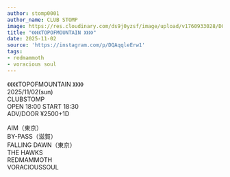 ```yaml
---
author: stomp0001
author_name: CLUB STOMP
image: https://res.cloudinary.com/ds9j0yzsf/image/upload/v1760933028/DQAqqleErw1.jpg
title: "《《《《TOPOFMOUNTAIN 》》》》"
date: 2025-11-02
source: 'https://instagram.com/p/DQAqqleErw1'
tags:
- redmammoth
- voracious soul
---
```

《《《《TOPOFMOUNTAIN 》》》》<br>
2025/11/02(sun)<br>
CLUBSTOMP<br>
OPEN 18:00 START 18:30<br>
ADV/DOOR ¥2500+1D

AIM（東京）<br>
BY-PASS（滋賀）<br>
FALLING DAWN（東京）<br>
THE HAWKS<br>
REDMAMMOTH<br>
VORACIOUSSOUL